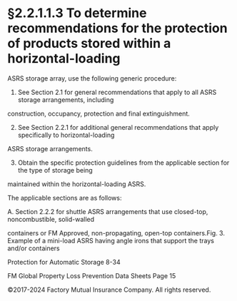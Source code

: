 # §2.2.1.1.3 To determine recommendations for the protection of products stored within a horizontal-loading



ASRS storage array, use the following generic procedure:

1. See Section 2.1 for general recommendations that apply to all ASRS storage arrangements, including

construction, occupancy, protection and final extinguishment.

2. See Section 2.2.1 for additional general recommendations that apply specifically to horizontal-loading

ASRS storage arrangements.

3. Obtain the specific protection guidelines from the applicable section for the type of storage being

maintained within the horizontal-loading ASRS.

The applicable sections are as follows:

A. Section 2.2.2 for shuttle ASRS arrangements that use closed-top, noncombustible, solid-walled

containers or FM Approved, non-propagating, open-top containers.Fig. 3. Example of a mini-load ASRS having angle irons that support the trays and/or containers

Protection for Automatic Storage 8-34

FM Global Property Loss Prevention Data Sheets Page 15

©2017-2024 Factory Mutual Insurance Company. All rights reserved.